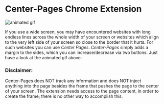 # Center-Pages Chrome Extension

<img src="page_aligner_animation.gif" alt="animated gif" />

If you use a wide screen, you may have encountered websites with long endless lines across the whole width of your screen or websites which align to the very left side of your screen so close to the border that it hurts. For such websites you can use *Center Pages*. *Center-Pages* simply adds a margin to the sides, which you can increase/decrease via two buttons. Just have a look at the animated gif above.

### Disclaimer:

Center-Pages does NOT track any information and does NOT inject anything into the page besides the frame that pushes the page to the center of your screen. The extension needs access to the page content, in order to create the frame; there is no other way to accomplish this.
